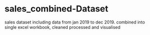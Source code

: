 # sales_combined-Dataset
sales dataset including data from jan 2019 to dec 2019. combined into single excel workbook, cleaned processed and visualised
